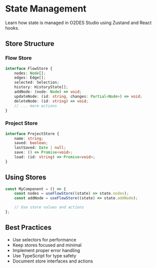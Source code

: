 # State Management

<div class="lead">
Learn how state is managed in O2DES Studio using Zustand and React hooks.
</div>

## Store Structure

### Flow Store

```typescript
interface FlowStore {
    nodes: Node[];
    edges: Edge[];
    selected: Selection;
    history: HistoryState[];
    addNode: (node: Node) => void;
    updateNode: (id: string, changes: Partial<Node>) => void;
    deleteNode: (id: string) => void;
    // ... more actions
}
```

### Project Store

```typescript
interface ProjectStore {
    name: string;
    saved: boolean;
    lastSaved: Date | null;
    save: () => Promise<void>;
    load: (id: string) => Promise<void>;
}
```

## Using Stores

```typescript
const MyComponent = () => {
    const nodes = useFlowStore((state) => state.nodes);
    const addNode = useFlowStore((state) => state.addNode);

    // Use store values and actions
};
```

## Best Practices

-   Use selectors for performance
-   Keep stores focused and minimal
-   Implement proper error handling
-   Use TypeScript for type safety
-   Document store interfaces and actions

